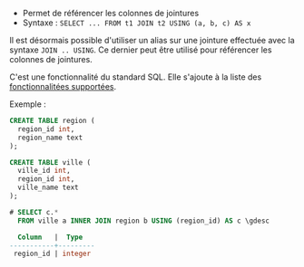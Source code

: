 <!--
Les commits sur ce sujet sont :

* https://git.postgresql.org/gitweb/?p=postgresql.git;a=commit;h=055fee7eb4dcc78e58672aef146334275e1cc40d

Discussion

* https://www.postgresql.org/message-id/flat/454638cf-d563-ab76-a585-2564428062af@2ndquadrant.com

-->

<div class="slide-content">

* Permet de référencer les colonnes de jointures
* Syntaxe :
  `SELECT ... FROM t1 JOIN t2 USING (a, b, c) AS x`

</div>

<div class="notes">

Il est désormais possible d'utiliser un alias sur une jointure effectuée avec la
syntaxe `JOIN .. USING`. Ce dernier peut être utilisé pour référencer les
colonnes de jointures.

C'est une fonctionnalité du standard SQL. Elle s'ajoute à la liste des
[fonctionnalitées
supportées](https://www.postgresql.org/docs/14/features.html).

Exemple :

```sql
CREATE TABLE region (
  region_id int,
  region_name text
);

CREATE TABLE ville (
  ville_id int,
  region_id int,
  ville_name text
);
```

```sql
# SELECT c.*
  FROM ville a INNER JOIN region b USING (region_id) AS c \gdesc

  Column   |  Type
-----------+---------
 region_id | integer
```

</div>
